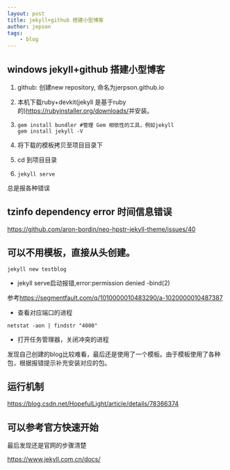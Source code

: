```yaml
---
layout: post
title: jekyll+github 搭建小型博客
author: jepson
tags: 
    - blog
---
```


## windows jekyll+github 搭建小型博客

1. github: 创建new repository, 命名为jerpson.github.io


2. 本机下载ruby+devkit(jekyll 是基于ruby的)<https://rubyinstaller.org/downloads/>并安装。

3. ```
   gem install bundler #管理 Gem 相依性的工具，例如jekyll
   gem install jekyll -V
   ```

4. 将下载的模板拷贝至项目目录下

5. cd 到项目目录

6. ```
   jekyll serve
   ```

总是报各种错误

## tzinfo dependency error 时间信息错误 

<https://github.com/aron-bordin/neo-hpstr-jekyll-theme/issues/40>

## 可以不用模板，直接从头创建。

```
jekyll new testblog
```

* jekyll serve启动报错,error:permission denied -bind(2)

参考<https://segmentfault.com/q/1010000010483290/a-1020000010487387>

* 查看对应端口的进程

```
netstat -aon | findstr "4000"
```

* 打开任务管理器，关闭冲突的进程 

发现自己创建的blog比较难看，最后还是使用了一个模板。由于模板使用了各种包，根据报错提示补充安装对应的包。

## 运行机制

<https://blog.csdn.net/HopefulLight/article/details/78366374>

## 可以参考官方快速开始

最后发现还是官网的步骤清楚

<https://www.jekyll.com.cn/docs/>
